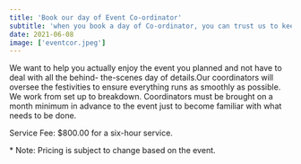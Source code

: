 ```yaml
---
title: 'Book our day of Event Co-ordinator'
subtitle: 'when you book a day of Co-ordinator, you can trust us to keep the party running smoothly, while you and all your guest enjoy the event.'
date: 2021-06-08
image: ['eventcor.jpeg']
---
```


<article>
<p>
We want to help you actually enjoy the event you planned and not have to deal with all the behind-
the-scenes day of details.Our coordinators will oversee the festivities to ensure everything runs as
smoothly as possible. We work from set up to breakdown. Coordinators must be brought on a month minimum in
advance to the event just to become familiar with what needs to be done.
</p>
<p>
Service Fee: $800.00 for a six-hour service.
</p>
<p style= "italics">* Note: Pricing is subject to change based on the event.</p>

</article>
